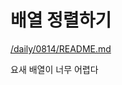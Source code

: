 # 배열 정렬하기

[/daily/0814/README.md](https://github.com/ppotatoG/TIL/blob/1e42df13066a195cc134f602d5d75132858e7c5d/daily/0814/README.md)

요새 배열이 너무 어렵다